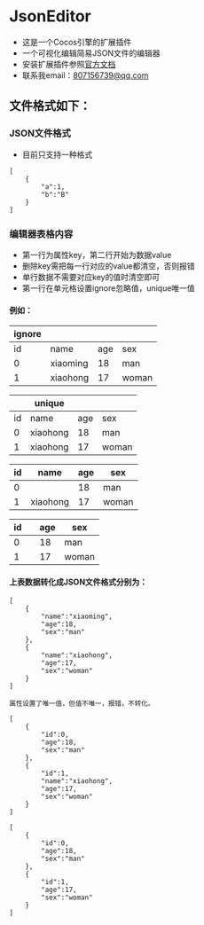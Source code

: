 # JsonEditor
- 这是一个Cocos引擎的扩展插件  
- 一个可视化编辑简易JSON文件的编辑器
- 安装扩展插件参照[官方文档](https://docs.cocos.com/creator/manual/zh/extension/install-and-share.html) 
- 联系我email：807156739@qq.com
## 文件格式如下：
### JSON文件格式
- 目前只支持一种格式
```
[  
    {  
        "a":1,  
        "b":"B"  
    }  
]  
```
### 编辑器表格内容
- 第一行为属性key，第二行开始为数据value
- 删除key需把每一行对应的value都清空，否则报错
- 单行数据不需要对应key的值时清空即可
- 第一行在单元格设置ignore忽略值，unique唯一值
#### 例如：

| ignore |  |  |  |    
-|-|-|-
| id | name | age | sex |  
| 0 | xiaoming | 18 | man |  
| 1 | xiaohong | 17 | woman |  

|  | unique |  |  |  
-|-|-|-  
| id | name | age | sex |  
| 0 | xiaohong | 18 | man |  
| 1 | xiaohong | 17 | woman |  

id | name | age | sex  
-|-|-|-  
0 |  | 18 | man  
1 | xiaohong | 17 | woman  

id |  | age | sex  
-|-|-|-  
0 |  | 18 | man  
1 |  | 17 | woman  
#### 上表数据转化成JSON文件格式分别为：
```
[  
    {    
        "name":"xiaoming",  
        "age":18,  
        "sex":"man"  
    },  
    {  
        "name":"xiaohong",  
        "age":17,  
        "sex":"woman"  
    }  
]  
```
```
属性设置了唯一值，但值不唯一，报错，不转化。 
```
```
[  
    {  
        "id":0,   
        "age":18,  
        "sex":"man"  
    },  
    {  
        "id":1,  
        "name":"xiaohong",  
        "age":17,  
        "sex":"woman"  
    }  
]  
```
```
[  
    {  
        "id":0,   
        "age":18,  
        "sex":"man"  
    },  
    {  
        "id":1,   
        "age":17,  
        "sex":"woman"  
    }  
]  
```
